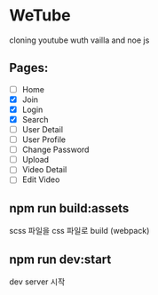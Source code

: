 # WeTube

cloning youtube wuth vailla and noe js

## Pages:

- [ ] Home
- [x] Join
- [x] Login
- [x] Search
- [ ] User Detail
- [ ] User Profile
- [ ] Change Password
- [ ] Upload
- [ ] Video Detail
- [ ] Edit Video

## npm run build:assets

scss 파일을 css 파일로 build (webpack)

## npm run dev:start

dev server 시작
